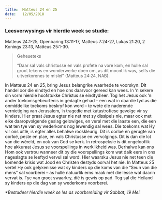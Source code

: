 ```yaml
---
title:  Matteus 24 en 25
date:   12/05/2018
---
```


### Leesverwysings vir hierdie week se studie: 
Matteus 24:1-25, Openbaring 13:11-17, Matteus 7:24-27, Lukas 21:20, 2 Konings 23:13, Matteus 25:1-30. 

> <p>Geheueteks</p> 
> “Daar sal vals christusse en vals profete na vore kom, en hulle sal groot tekens en wonderwerke doen om, as dit moontlik was, selfs die uitverkorenes te mislei” (Matteus 24:24, NAB).

In Matteus 24 en 25, bring Jesus belangrike waarhede te voorskyn. Dit handel oor die eindtyd en hoe ons daarvoor gereed kan wees. In ’n sekere sin vorm hierdie hoofstukke Christus se eindtydleer. Tog het Jesus ook ’n ander toekomsgebeurtenis in gedagte gehad – een wat in daardie tyd as die onmiddelike toekoms beskryf kon word – te wete die naderende vernietiging van Jerusalem, ’n tragedie met katastrofiese gevolge vir sy kinders. Hier praat Jesus egter nie net met sy dissipels nie, maar ook met elke daaropvolgende geslag gelowiges, en veral met die laaste een, die een wat ten tye van sy wederkoms nog lewendig sal wees. Die toekoms wat Hy vir ons uitlê, is egter alles behalwe rooskleurig. Dit is oorloë en gerugte van oorloë, peste en plae, en vals Christusse en vervolgings. Dít is dan die lot van die wêreld, en ook van God se kerk. In retrospeksie is dit ongelooflik hoe akkuraat Jesus se voorspellings in werklikheid was. Derhalwe kan ons Hom ook vertrou wanneer dit by die voorspellings kom wat dalk eers in ons nageslagte se leeftyd vervul sal word. Hier waarsku Jesus nie net teen die komende krisis wat Jood en Christen destyds oorval het nie. In Matteus 25 vertel Hy ook gelykenisse wat sy kinders op die koms van die “Seun van die mens” sal voorberei – as hulle natuurlik erns maak met die lesse wat daarin vervat is. Tye van groot swaarkry, dié is gewis op pad. Tog sal die Heiland sy kinders op die dag van sy wederkoms voorberei. 

_*Bestudeer hierdie week se les as voorbereiding vir Sabbat,  19 Mei._
